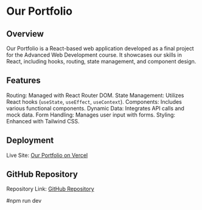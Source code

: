 # Our Portfolio

## Overview

Our Portfolio is a React-based web application developed as a final project for the Advanced Web Development course. It showcases our skills in React, including hooks, routing, state management, and component design.

## Features

Routing: Managed with React Router DOM.
State Management: Utilizes React hooks (`useState`, `useEffect`, `useContext`).
Components: Includes various functional components.
Dynamic Data: Integrates API calls and mock data.
Form Handling: Manages user input with forms.
Styling: Enhanced with Tailwind CSS.

## Deployment

Live Site: [Our Portfolio on Vercel](https://our-portfolio-ivory.vercel.app/)

## GitHub Repository

Repository Link: [GitHub Repository](https://github.com/craxmaanmohamed/OurPortfolio)

#npm run dev



